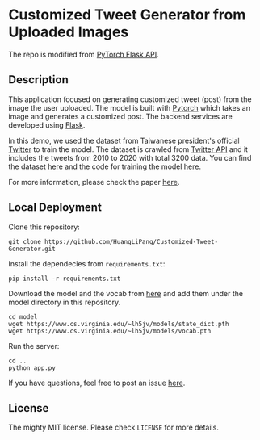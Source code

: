 # Customized Tweet Generator from Uploaded Images

The repo is modified from [PyTorch Flask API](https://github.com/avinassh/pytorch-flask-api-heroku).

## Description

This application focused on generating customized tweet (post) from the image the user uploaded. The model is built with [Pytorch](https://pytorch.org/) which takes an image and generates a customized post. The backend services are developed using [Flask](https://flask.palletsprojects.com/en/1.1.x/).

In this demo, we used the dataset from Taiwanese president's official [Twitter](https://twitter.com/iingwen) to train the model. The dataset is crawled from [Twitter API](https://developer.twitter.com/en/docs/twitter-api) and it includes the tweets from 2010 to 2020 with total 3200 data. You can find the dataset [here](./dataset) and the code for training the model [here](./model).

For more information, please check the paper [here](./docs/Customized_Tweet_Generator_from_Uploaded_Images.pdf).

## Local Deployment

Clone this repository:

    git clone https://github.com/HuangLiPang/Customized-Tweet-Generator.git

Install the dependecies from `requirements.txt`:

    pip install -r requirements.txt

Download the model and the vocab from [here](https://www.cs.virginia.edu/~lh5jv/models/) and add them under the model directory in this repository.

    cd model
    wget https://www.cs.virginia.edu/~lh5jv/models/state_dict.pth
    wget https://www.cs.virginia.edu/~lh5jv/models/vocab.pth

Run the server:

    cd ..
    python app.py

If you have questions, feel free to post an issue [here](https://github.com/HuangLiPang/Customized-Tweet-Generator/issues).

## License

The mighty MIT license. Please check `LICENSE` for more details.
